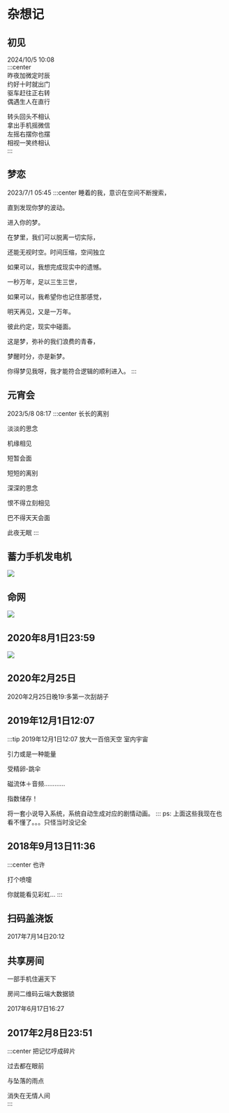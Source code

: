 # 杂想记





## 初见
2024/10/5 10:08  
:::center  
昨夜加微定时辰  
约好十时就出门  
驱车赶往正右转  
偶遇生人在直行  
  

转头回头不相认  
拿出手机摇微信  
左摇右摆你也摆  
相视一笑终相认  
:::



















## 梦恋
2023/7/1 05:45
:::center
睡着的我，意识在空间不断搜索，

直到发现你梦的波动。

进入你的梦。

在梦里，我们可以脱离一切实际，

还能无视时空。时间压缩，空间独立

如果可以，我想完成现实中的遗憾。

一秒万年，足以三生三世，

如果可以，我希望你也记住那感觉，

明天再见，又是一万年。

彼此约定，现实中碰面。

这是梦，弥补的我们浪费的青春，

梦醒时分，亦是新梦。

你得梦见我呀，我才能符合逻辑的顺利进入。
:::


## 元宵会
2023/5/8 08:17
:::center
长长的离别

淡淡的思念

机缘相见

短暂会面

短短的离别

深深的思念

恨不得立刻相见

巴不得天天会面

此夜无眠
:::


## 蓄力手机发电机
![](./img/蓄力手机发电机.jpg)


## 命网
![](./img/命网.jpg)


## 2020年8月1日23:59

![](./img/20200801.jpg)


## 2020年2月25日

2020年2月25日晚19:多第一次刮胡子


## 2019年12月1日12:07
:::tip 2019年12月1日12:07
放大一百倍天空
室内宇宙

引力或是一种能量

受精卵-跳伞



磁流体＋音频…………



指数储存！



将一套小说导入系统，系统自动生成对应的剧情动画。
:::
ps: 上面这些我现在也看不懂了。。。只怪当时没记全


## 2018年9月13日11:36
:::center
也许

打个喷嚏

你就能看见彩虹...
:::



## 扫码盖浇饭

2017年7月14日20:12

## 共享房间
一部手机住遍天下

房间二维码云端大数据锁

2017年6月17日16:27

## 2017年2月8日23:51
:::center
把记忆哼成碎片  

过去都在眼前  

与坠落的雨点  

消失在无情人间  
:::
